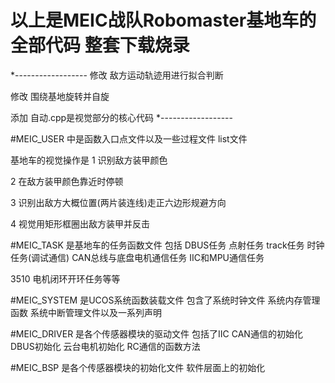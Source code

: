 # 以上是MEIC战队Robomaster基地车的全部代码 整套下载烧录

*------------------
修改 敌方运动轨迹用进行拟合判断

修改 围绕基地旋转并自旋

添加 自动.cpp是视觉部分的核心代码
*------------------


#MEIC_USER 中是函数入口点文件以及一些过程文件 list文件

基地车的视觉操作是
1 识别敌方装甲颜色 

2 在敌方装甲颜色靠近时停顿

3 识别出敌方大概位置(两片装连线)走正六边形规避方向

4 视觉用矩形框圈出敌方装甲并反击


#MEIC_TASK 是基地车的任务函数文件 包括 DBUS任务 点射任务 track任务 时钟任务(调试通信) CAN总线与底盘电机通信任务 IIC和MPU通信任务

3510 电机闭环开环任务等等

#MEIC_SYSTEM 是UCOS系统函数装载文件
包含了系统时钟文件 系统内存管理函数 系统中断管理文件以及一系列声明

#MEIC_DRIVER 是各个传感器模块的驱动文件
包括了IIC CAN通信的初始化 DBUS初始化  云台电机初始化 RC通信的函数方法

#MEIC_BSP 是各个传感器模块的初始化文件
软件层面上的初始化
